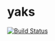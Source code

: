 # yaks
[![Build Status](https://travis-ci.org/thebeansgroup/yaks_plugins.svg?branch=master)](https://travis-ci.org/thebeansgroup/yaks_plugins)
